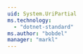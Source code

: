 ```yaml
---
uid: System.UriPartial
ms.technology: 
  - "dotnet-standard"
ms.author: "bobdel"
manager: "markl"
---
```

